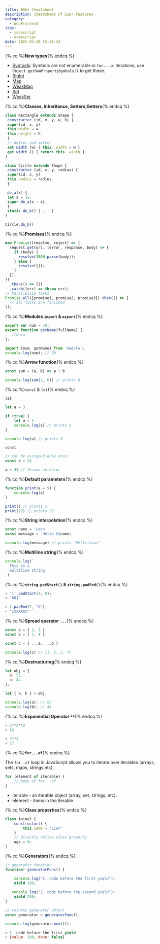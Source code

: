 ```yaml
---
title: ES6+ Cheatsheet
description: Cheatsheet of ES6+ features
category:
  - WebFrontend
tags:
  - javascript
  - ecmascript
date: 2022-04-20 15:38:14
---
```



{% cq %}**New types**{% endcq %}

- [Symbols](https://developer.mozilla.org/en-US/docs/Web/JavaScript/Reference/Global_Objects/Symbol): Symbols are not enumerable in `for...in` iterations, use `Object.getOwnPropertySymbols()` to get these.
- [BigInt](https://developer.mozilla.org/en-US/docs/Web/JavaScript/Reference/Global_Objects/BigInt)
- [Map](https://developer.mozilla.org/en-US/docs/Web/JavaScript/Reference/Global_Objects/Map)
- [WeakMap](https://developer.mozilla.org/en-US/docs/Web/JavaScript/Reference/Global_Objects/WeakMap)
- [Set](https://developer.mozilla.org/en-US/docs/Web/JavaScript/Reference/Global_Objects/Set)
- [WeakSet](https://developer.mozilla.org/en-US/docs/Web/JavaScript/Reference/Global_Objects/WeakSet)

{% cq %}**Classes, Inheritance, Setters,Getters**{% endcq %}
```javascript
class Rectangle extends Shape {
 constructor (id, x, y, w, h) {
 super(id, x, y)
 this.width = w
 this.height = h
 }
 // Getter and setter
 set width (w) { this._width = w }
 get width () { return this._width }
}

class Circle extends Shape {
 constructor (id, x, y, radius) {
 super(id, x, y)
 this.radius = radius
 }

 do_a(x) {
 let a = 12;
 super.do_a(x + a);
 }
 static do_b() { ... }
}

Circle.do_b()
```

{% cq %}**Promises**{% endcq %}
```javascript
new Promise((resolve, reject) => {
  request.get(url, (error, response, body) => {
    if (body) {
      resolve(JSON.parse(body));
    } else {
      resolve({});
    }
  });
})
  .then(() => {})
  .catch((err) => throw err);
// Parallelize tasks
Promise.all([promise1, promise2, promise3]).then(() => {
  // all tasks are finished
});
```

{% cq %}**Modules `import` & `export`**{% endcq %}
```javascript
export var num = 50; 
export function getName(fullName) {   
   //data
};

import {num, getName} from 'module';
console.log(num); // 50
```


{% cq %}**Arrow function**{% endcq %}
```javascript
const sum = (a, b) => a + b

console.log(sum(2, 6)) // prints 8
```

{% cq %}`const` & `let`{% endcq %}

`let`
```Javascript
let a = 3

if (true) {
    let a = 5
    console.log(a) // prints 5
}

console.log(a) // prints 3
```

`const`
```javascript
// can be assigned only once:
const a = 55

a = 44 // throws an error
```

{% cq %}**Default parameters**{% endcq %}
```javascript
function print(a = 5) {
    console.log(a)
}

print() // prints 5
print(22) // prints 22
```

{% cq %}**String interpolation**{% endcq %}
```javascript
const name = 'Leon'
const message = `Hello ${name}`

console.log(message) // prints "Hello Leon"
```

{% cq %}**Multiline string**{% endcq %}
```javascript
console.log(`
  This is a 
  multiline string
`)
```

{% cq %}**`string.padStart()` & `string.padEnd()`**{% endcq %}
```javascript
> '1'.padStart(3, 0);
< "001"

> 1.padEnd(7, "X");
< "1XXXXXX"
```

{% cq %}**Spread operator `...`**{% endcq %}
```javascript
const a = [ 1, 2 ]
const b = [ 3, 4 ]

const c = [ ...a, ...b ]

console.log(c) // [1, 2, 3, 4]
```

{% cq %}**Destructuring**{% endcq %}
```javascript
let obj = { 
  a: 55,
  b: 44
};

let { a, b } = obj;

console.log(a); // 55
console.log(b); // 44
```

{% cq %}**Exponential Operator `**`**{% endcq %}
```javascript
> 2**2**2
< 16

> 3**3
< 27
```

{% cq %}**`for...of`**{% endcq %}

The `for..of` loop in JavaScript allows you to iterate over iterables (arrays, sets, maps, strings etc).
```javascript
for (element of iterable) {
    // body of for...of
}
```
- iterable - an iterable object (array, set, strings, etc).
- element - items in the iterable

{% cq %}**Class properties**{% endcq %}

```javascript
class Animal {
    constructor() {
        this.name = "Lion"
    }
    // directly define class property
    age = 0;
}
```

{% cq %}**Generators**{% endcq %}

```javascript
// generator function
function* generatorFunc() {

    console.log("1. code before the first yield");
    yield 100;
    
   console.log("2. code before the second yield");
    yield 200;
}

// returns generator object
const generator = generatorFunc();

console.log(generator.next());

< 1. code before the first yield
< {value: 100, done: false}
```